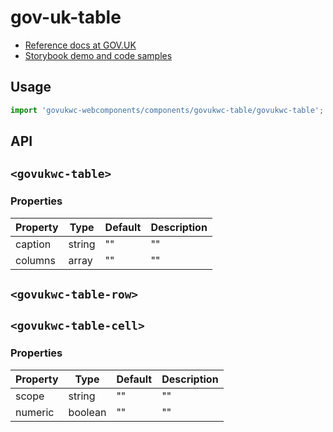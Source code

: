 # gov-uk-table

- [Reference docs at GOV.UK](https://design-system.service.gov.uk/components/table/)
- [Storybook demo and code samples](http://tgreyuk.github.io/govuk-webcomponents/storybook/?path=/story/table/)

## Usage

```javascript
import 'govukwc-webcomponents/components/govukwc-table/govukwc-table';
```

## API

## `<govukwc-table>`

### Properties

| Property  |  Type     | Default | Description |
|-----------|-----------|---------|-------------|
| caption|string|""|""
| columns|array|""|""| 

## `<govukwc-table-row>`

## `<govukwc-table-cell>`

### Properties

| Property  |  Type     | Default | Description |
|-----------|-----------|---------|-------------|
| scope|string|""|""
| numeric|boolean|""|""| 

